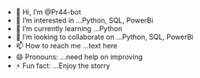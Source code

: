 - 👋 Hi, I’m @Pr44-bot
- 👀 I’m interested in ...Python, SQL, PowerBi
- 🌱 I’m currently learning ...Python
- 💞️ I’m looking to collaborate on ...Python, SQL, PowerBi
- 📫 How to reach me ...text here
- 😄 Pronouns: ...need help on improving
- ⚡ Fun fact: ...Enjoy the storry

<!---
Pr44-bot/Pr44-bot is a ✨ special ✨ repository because its `README.md` (this file) appears on your GitHub profile.
You can click the Preview link to take a look at your changes.
--->
